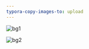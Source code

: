 ```yaml
---
typora-copy-images-to: upload
---
```


![bg1](https://fastly.jsdelivr.net/gh/MrXnneHang/blog_img/BlogHosting/img/24/06/202406200933875.jpeg)

![bg2](https://fastly.jsdelivr.net/gh/MrXnneHang/blog_img/BlogHosting/img/24/06/202406200936824.jpeg)

